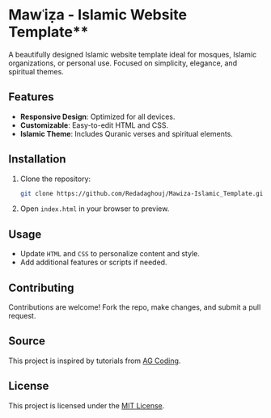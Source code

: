# Mawʿiẓa - Islamic Website Template**

A beautifully designed Islamic website template ideal for mosques, Islamic organizations, or personal use. Focused on simplicity, elegance, and spiritual themes.  

## Features  
- **Responsive Design**: Optimized for all devices.  
- **Customizable**: Easy-to-edit HTML and CSS.  
- **Islamic Theme**: Includes Quranic verses and spiritual elements.  

## Installation  
1. Clone the repository:  
   ```bash  
   git clone https://github.com/Redadaghouj/Mawiza-Islamic_Template.git  
   ```  
2. Open `index.html` in your browser to preview.  

## Usage  
- Update `HTML` and `CSS` to personalize content and style.  
- Add additional features or scripts if needed.  

## Contributing  
Contributions are welcome! Fork the repo, make changes, and submit a pull request.  

## Source  
This project is inspired by tutorials from [AG Coding](https://www.youtube.com/@AbdoELAzizGamal).  

## License  
This project is licensed under the [MIT License](LICENSE).  
